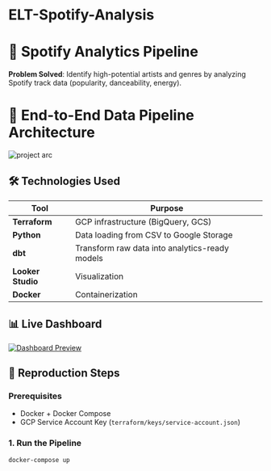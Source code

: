 # ELT-Spotify-Analysis

# 🎵 Spotify Analytics Pipeline

**Problem Solved**: Identify high-potential artists and genres by analyzing Spotify track data (popularity, danceability, energy).  

# 🔨 End-to-End Data Pipeline Architecture
![project arc](https://github.com/user-attachments/assets/7ea14a52-730c-4d03-a273-8fcc8b1ce008)



## 🛠️ Technologies Used
| Tool          | Purpose                          |
|---------------|----------------------------------|
| **Terraform** | GCP infrastructure (BigQuery, GCS) |
| **Python**    | Data loading from CSV to Google Storage |
| **dbt**       | Transform raw data into analytics-ready models |
| **Looker Studio** | Visualization                  |
| **Docker** | Containerization                  |


## 📊 Live Dashboard
[![Dashboard Preview](https://i.imgur.com/Jr6q3Yl.png)](https://lookerstudio.google.com/embed/reporting/1042d64e-3b81-4f45-b49f-1373c1d5b3eb/page/ZRXHF)

## 🚀 Reproduction Steps

### **Prerequisites**
- Docker + Docker Compose
- GCP Service Account Key (`terraform/keys/service-account.json`)

### **1. Run the Pipeline**
```bash
docker-compose up
